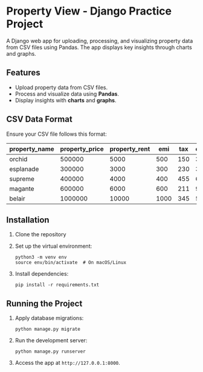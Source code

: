 


# Property View - Django Practice Project
A Django web app for uploading, processing, and visualizing property data from CSV files using Pandas. The app displays key insights through charts and graphs.
## Features

- Upload property data from CSV files.
- Process and visualize data using **Pandas**.
- Display insights with **charts** and **graphs**.

## CSV Data Format

Ensure your CSV file follows this format:

| property_name | property_price | property_rent | emi  | tax  | other_exp |
| -------------- | -------------- | ------------- | ---- | ---- | --------- |
| orchid         | 500000         | 5000          | 500  | 150  | 32        |
| esplanade      | 300000         | 3000          | 300  | 230  | 34        |
| supreme        | 400000         | 4000          | 400  | 455  | 67        |
| magante        | 600000         | 6000          | 600  | 211  | 97        |
| belair         | 1000000        | 10000         | 1000 | 345  | 554       |

## Installation

1. Clone the repository

2. Set up the virtual environment:

   ```
   python3 -m venv env
   source env/bin/activate  # On macOS/Linux
   ```

3. Install dependencies:

   ```
   pip install -r requirements.txt
   ```

## Running the Project

1. Apply database migrations:

   ```
   python manage.py migrate
   ```

2. Run the development server:

   ```
   python manage.py runserver
   ```

3. Access the app at `http://127.0.0.1:8000`.


